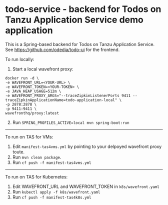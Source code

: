 # todo-service - backend for Todos on Tanzu Application Service demo application
   
This is a Spring-based backend for Todos on Tanzu Application Service. See https://github.com/odedia/todo-ui for the frontend.

To run locally:

1. Start a local wavefront proxy:

```
docker run -d \                                                                
-e WAVEFRONT_URL=<YOUR-URL> \
-e WAVEFRONT_TOKEN=<YOUR-TOKEN> \
-e JAVA_HEAP_USAGE=512m \
-e WAVEFRONT_PROXY_ARGS="--traceZipkinListenerPorts 9411 --traceZipkinApplicationName=todo-application-local" \
-p 2878:2878 \
-p 9411:9411 \
wavefronthq/proxy:latest
```
2. Run `SPRING_PROFILES_ACTIVE=local mvn spring-boot:run`

---

To run on TAS for VMs:

1. Edit `manifest-tas4vms.yml` by pointing to your delpoyed wavefront proxy toute.
2. Run `mvn clean package`.
3. Run `cf push -f manifest-tas4vms.yml`

---

To run on TAS for Kubernetes:

1. Edit WAVEFRONT_URL and WAVEFRONT_TOKEN in `k8s/wavefront.yaml`
2. Run `kubectl apply -f k8s/wavefront.yaml`
3. Run `cf push -f manifest-tas4k8s.yml`



